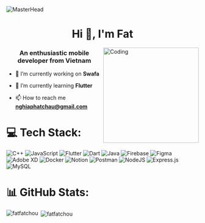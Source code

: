 ![MasterHead](https://upload.wikimedia.org/wikipedia/commons/7/7e/Knowledge_Is_Human_Homepage_Animated_Banner.gif)
<h1 align="center">Hi 👋, I'm Fat</h1>
<img align="right" alt="Coding" width="250"  src="https://media.giphy.com/media/v1.Y2lkPTc5MGI3NjExYm0zODU0Z213a3U3cHE0eTZoZGxhcDVyMzQ2NGxscWZ3d2d5MjB5OSZlcD12MV9zdGlja2Vyc19zZWFyY2gmY3Q9cw/cmCEsJZHYBPels360q/giphy.gif">
<h3 align="center">An enthusiastic mobile developer from Vietnam</h3>

- 🔭 I’m currently working on **Swafa**
  
- 🌱 I’m currently learning **Flutter**
  
- 📫 How to reach me **nghiaphatchau@gmail.com**

# 💻 Tech Stack:
![C++](https://img.shields.io/badge/c++-%2300599C.svg?style=for-the-badge&logo=c%2B%2B&logoColor=white) ![JavaScript](https://img.shields.io/badge/javascript-%23323330.svg?style=for-the-badge&logo=javascript&logoColor=%23F7DF1E) ![Flutter](https://img.shields.io/badge/Flutter-%2302569B.svg?style=for-the-badge&logo=Flutter&logoColor=white) ![Dart](https://img.shields.io/badge/dart-%230175C2.svg?style=for-the-badge&logo=dart&logoColor=white) ![Java](https://img.shields.io/badge/java-%23ED8B00.svg?style=for-the-badge&logo=openjdk&logoColor=white) ![Firebase](https://img.shields.io/badge/firebase-%23039BE5.svg?style=for-the-badge&logo=firebase) ![Figma](https://img.shields.io/badge/figma-%23F24E1E.svg?style=for-the-badge&logo=figma&logoColor=white) ![Adobe XD](https://img.shields.io/badge/Adobe%20XD-470137?style=for-the-badge&logo=Adobe%20XD&logoColor=#FF61F6) ![Docker](https://img.shields.io/badge/docker-%230db7ed.svg?style=for-the-badge&logo=docker&logoColor=white) ![Notion](https://img.shields.io/badge/Notion-%23000000.svg?style=for-the-badge&logo=notion&logoColor=white) ![Postman](https://img.shields.io/badge/Postman-FF6C37?style=for-the-badge&logo=postman&logoColor=white) ![NodeJS](https://img.shields.io/badge/node.js-6DA55F?style=for-the-badge&logo=node.js&logoColor=white) ![Express.js](https://img.shields.io/badge/express.js-%23404d59.svg?style=for-the-badge&logo=express&logoColor=%2361DAFB) ![MySQL](https://img.shields.io/badge/mysql-4479A1.svg?style=for-the-badge&logo=mysql&logoColor=white)

# 📊 GitHub Stats:
<p><img align="left" src="https://github-readme-stats.vercel.app/api/top-langs?username=fatfatchou&show_icons=true&locale=en&layout=compact" alt="fatfatchou" /></p>

<p>&nbsp;<img align="center" src="https://github-readme-stats.vercel.app/api?username=fatfatchou&show_icons=true&locale=en" alt="fatfatchou" /></p>
